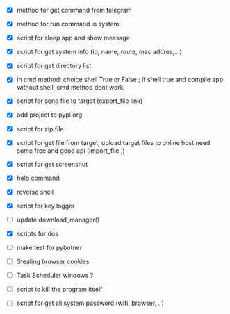 
- [x] method for get command from telegram
- [x] method for run command in system
- [x] script for sleep app and show message
- [x] script for get system info (ip, name, route, mac addres,...)
- [x] script for get directory list 
- [x] in cmd method: choice shell True or False ; if shell true and compile app without shell, cmd method dont work
- [x] script for send file to target (export_file link)
- [x] add project to pypi.org
- [x] script for zip file
- [x] script for get file from target; upload target files to online host need some free and good api (import_file ,<route>) 
- [x] script for get screenshut
- [x] help command
- [x] reverse shell
- [x] script for key logger
- [ ] update download_manager() 
- [x] scripts for dos
- [ ] make test for pybotner
- [ ] Stealing browser cookies
- [ ] Task Scheduler windows ?
- [ ] script to kill the program itself 
- [ ] script for get all system password (wifi, browser, ..)



